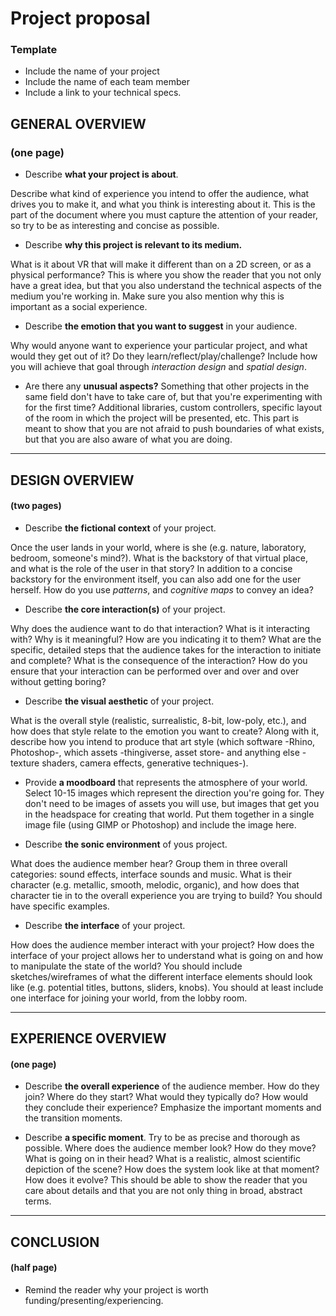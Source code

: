 # Project proposal
### Template


- Include the name of your project
- Include the name of each team member
- Include a link to your technical specs.


## GENERAL OVERVIEW
### (one page)

- Describe **what your project is about**.

Describe what kind of experience you intend to offer the audience, what drives you to make it, and what you think is interesting about it. This is the part of the document where you must capture the attention of your reader, so try to be as interesting and concise as possible.
- Describe **why this project is relevant to its medium.**

What is it about VR that will make it different than on a 2D screen, or as a physical performance? This is where you show the reader that you not only have a great idea, but that you also understand the technical aspects of the medium you're working in. Make sure you also mention why this is important as a social experience.
- Describe **the emotion that you want to suggest** in your audience.

Why would anyone want to experience your particular project, and what would they get out of it? Do they learn/reflect/play/challenge? Include how you will achieve that goal through *interaction design* and *spatial design*.

- Are there any **unusual aspects?**
Something that other projects in the same field don't have to take care of, but that you're experimenting with for the first time? Additional libraries, custom controllers, specific layout of the room in which the project will be presented, etc. This part is meant to show that you are not afraid to push boundaries of what exists, but that you are also aware of what you are doing.

---

## DESIGN OVERVIEW
#### (two pages)

- Describe **the fictional context** of your project.

Once the user lands in your world, where is she (e.g. nature, laboratory, bedroom, someone's mind?). What is the backstory of that virtual place, and what is the role of the user in that story? In addition to a concise backstory for the environment itself, you can also add one for the user herself. How do you use *patterns*, and *cognitive maps* to convey an idea?

- Describe **the core interaction(s)** of your project.

Why does the audience want to do that interaction? What is it interacting with? Why is it meaningful? How are you indicating it to them? What are the specific, detailed steps that the audience takes for the interaction to initiate and complete? What is the consequence of the interaction? How do you ensure that your interaction can be performed over and over and over without getting boring?

- Describe **the visual aesthetic** of your project.

What is the overall style (realistic, surrealistic, 8-bit, low-poly, etc.), and how does that style relate to the emotion you want to create? Along with it, describe how you intend to produce that art style (which software -Rhino, Photoshop-, which assets -thingiverse, asset store- and anything else -texture shaders, camera effects, generative techniques-).

- Provide **a moodboard** that represents the atmosphere of your world. Select 10-15 images which represent the direction you're going for. They don't need to be images of assets you will use, but images that get you in the headspace for creating that world. Put them together in a single image file (using GIMP or Photoshop) and include the image here.

- Describe **the sonic environment** of yous project.

What does the audience member hear? Group them in three overall categories: sound effects, interface sounds and music. What is their character (e.g. metallic, smooth, melodic, organic), and how does that character tie in to the overall experience you are trying to build? You should have specific examples.

- Describe **the interface** of your project.

How does the audience member interact with your project? How does the interface of your project allows her to understand what is going on and how to manipulate the state of the world? You should include sketches/wireframes of what the different interface elements should look like (e.g. potential titles, buttons, sliders, knobs). You should at least include one interface for joining your world, from the lobby room.

---

## EXPERIENCE OVERVIEW
#### (one page)

- Describe **the overall experience** of the audience member. How do they join? Where do they start? What would they typically do? How would they conclude their experience? Emphasize the important moments and the transition moments.

- Describe **a specific moment**. Try to be as precise and thorough as possible. Where does the audience member look? How do they move? What is going on in their head? What is a realistic, almost scientific depiction of the scene? How does the system look like at that moment? How does it evolve? This should be able to show the reader that you care about details and that you are not only thing in broad, abstract terms.

---

## CONCLUSION
#### (half page)

- Remind the reader why your project is worth funding/presenting/experiencing.

